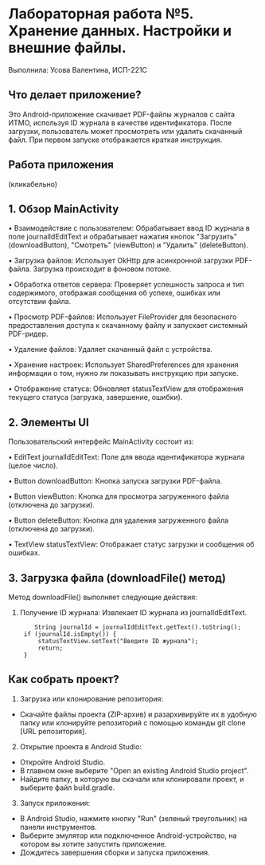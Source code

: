 # Лабораторная работа №5. Хранение данных. Настройки и внешние файлы.
Выполнила: Усова Валентина, ИСП-221С
## Что делает приложение?

Это Android-приложение скачивает PDF-файлы журналов с сайта ИТМО, используя ID журнала в качестве идентификатора. После загрузки, пользователь может просмотреть или удалить скачанный файл. При первом запуске отображается краткая инструкция.

## Работа приложения

(кликабельно)


## 1. Обзор MainActivity

• Взаимодействие с пользователем: Обрабатывает ввод ID журнала в поле journalIdEditText и обрабатывает нажатия кнопок "Загрузить" (downloadButton), "Смотреть" (viewButton) и "Удалить" (deleteButton).

• Загрузка файлов: Использует OkHttp для асинхронной загрузки PDF-файла. Загрузка происходит в фоновом потоке.

• Обработка ответов сервера: Проверяет успешность запроса и тип содержимого, отображая сообщения об успехе, ошибках или отсутствии файла.

• Просмотр PDF-файлов: Использует FileProvider для безопасного предоставления доступа к скачанному файлу и запускает системный PDF-ридер.

• Удаление файлов: Удаляет скачанный файл с устройства.

• Хранение настроек: Использует SharedPreferences для хранения информации о том, нужно ли показывать инструкцию при запуске.

• Отображение статуса: Обновляет statusTextView для отображения текущего статуса (загрузка, завершение, ошибки).


## 2. Элементы UI

Пользовательский интерфейс MainActivity состоит из:

• EditText journalIdEditText: Поле для ввода идентификатора журнала (целое число).

• Button downloadButton: Кнопка запуска загрузки PDF-файла.

• Button viewButton: Кнопка для просмотра загруженного файла (отключена до загрузки).

• Button deleteButton: Кнопка для удаления загруженного файла (отключена до загрузки).

• TextView statusTextView: Отображает статус загрузки и сообщения об ошибках.


## 3. Загрузка файла (downloadFile() метод)

Метод downloadFile() выполняет следующие действия:

1. Получение ID журнала: Извлекает ID журнала из journalIdEditText.
   ```
       String journalId = journalIdEditText.getText().toString();
    if (journalId.isEmpty()) {
        statusTextView.setText("Введите ID журнала");
        return;
    }

   ```
## Как собрать проект?
1. Загрузка или клонирование репозитория:
* Скачайте файлы проекта (ZIP-архив) и разархивируйте их в удобную папку или клонируйте репозиторий с помощью команды git clone [URL репозитория].

2. Открытие проекта в Android Studio:
* Откройте Android Studio.
* В главном окне выберите "Open an existing Android Studio project".
* Найдите папку, в которую вы скачали или клонировали проект, и выберите файл build.gradle.

3. Запуск приложения:
* В Android Studio, нажмите кнопку "Run" (зеленый треугольник) на панели инструментов.
* Выберите эмулятор или подключенное Android-устройство, на котором вы хотите запустить приложение.
* Дождитесь завершения сборки и запуска приложения.
